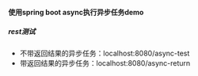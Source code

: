 #### 使用spring boot async执行异步任务demo

##### rest测试
- 不带返回结果的异步任务：localhost:8080/async-test
- 带返回结果的异步任务：localhost:8080/async-return